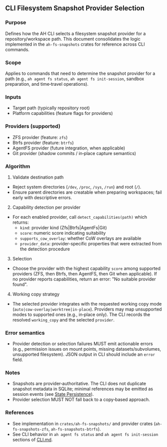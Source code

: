 ## CLI Filesystem Snapshot Provider Selection

### Purpose

Defines how the AH CLI selects a filesystem snapshot provider for a repository/workspace path. This document consolidates the logic implemented in the `ah-fs-snapshots` crates for reference across CLI commands.

### Scope

Applies to commands that need to determine the snapshot provider for a path (e.g., `ah agent fs status`, `ah agent fs init-session`, sandbox preparation, and time‑travel operations).

### Inputs

- Target path (typically repository root)
- Platform capabilities (feature flags for providers)

### Providers (supported)

- ZFS provider (feature: `zfs`)
- Btrfs provider (feature: `btrfs`)
- AgentFS provider (future integration, when applicable)
- Git provider (shadow commits / in‑place capture semantics)

### Algorithm

1. Validate destination path

- Reject system directories (`/dev`, `/proc`, `/sys`, `/run`) and root (`/`).
- Ensure parent directories are creatable when preparing workspaces; fail early with descriptive errors.

2. Capability detection per provider

- For each enabled provider, call `detect_capabilities(path)` which returns:
  - `kind`: provider kind (Zfs|Btrfs|AgentFs|Git)
  - `score`: numeric score indicating suitability
  - `supports_cow_overlay`: whether CoW overlays are available
  - `provider_data`: provider-specific properties that were extracted from the detection procedure

3. Selection

- Choose the provider with the highest capability `score` among supported providers (ZFS, then Btrfs, then AgentFS, then Git when applicable). If no provider reports capabilities, return an error: "No suitable provider found".

4. Working copy strategy

- The selected provider integrates with the requested working copy mode (`auto|cow-overlay|worktree|in-place`). Providers may map unsupported modes to supported ones (e.g., in‑place only). The CLI records the resolved `working_copy` and the selected `provider`.

### Error semantics

- Provider detection or selection failures MUST emit actionable errors (e.g., permission issues on mount points, missing datasets/subvolumes, unsupported filesystem). JSON output in CLI should include an `error` field.

### Notes

- Snapshots are provider‑authoritative. The CLI does not duplicate snapshot metadata in SQLite; minimal references may be emitted as session events (see [State Persistence](State-Persistence.md)).
- Provider selection MUST NOT fall back to a copy‑based approach.

### References

- See implementation in `crates/ah-fs-snapshots/` and provider crates (`ah-fs-snapshots-zfs`, `ah-fs-snapshots-btrfs`).
- See CLI behavior in `ah agent fs status` and `ah agent fs init-session` sections of [CLI.md](CLI.md).
